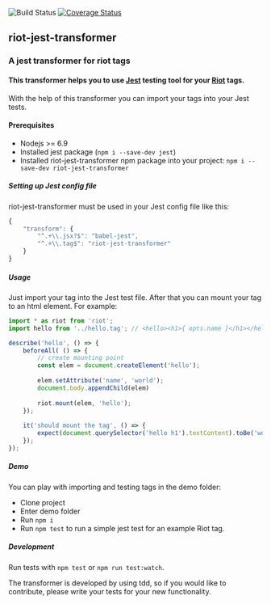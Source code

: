 ![Build Status](https://travis-ci.org/tompascall/riot-jest-transformer.svg?branch=master) [![Coverage Status](https://coveralls.io/repos/tompascall/riot-jest-transformer/badge.svg?branch=master)](https://coveralls.io/r/tompascall/riot-jest-transformer?branch=master)

## riot-jest-transformer

### A jest transformer for riot tags

#### This transformer helps you to use [Jest](https://facebook.github.io/jest/) testing tool for your [Riot](http://riotjs.com/) tags. 

With the help of this transformer you can import your tags into your Jest tests.

#### Prerequisites

- Nodejs >= 6.9
- Installed jest package (`npm i --save-dev jest`)
- Installed riot-jest-transformer npm package into your project: `npm i --save-dev riot-jest-transformer`

##### Setting up Jest config file

riot-jest-transformer must be used in your Jest config file like this:

```js
{
    "transform": {
        "^.+\\.jsx?$": "babel-jest",
        "^.+\\.tag$": "riot-jest-transformer"
    }
}
```

##### Usage

Just import your tag into the Jest test file. After that you can mount your tag to an html element. For example:

```js
import * as riot from 'riot';
import hello from '../hello.tag'; // <hello><h1>{ opts.name }</h1></hello>

describe('hello', () => {
    beforeAll( () => {
        // create mounting point
        const elem = document.createElement('hello');
        
        elem.setAttribute('name', 'world');
        document.body.appendChild(elem)
        
        riot.mount(elem, 'hello');
    });
  
    it('should mount the tag', () => {
        expect(document.querySelector('hello h1').textContent).toBe('world');
    });
});
```

##### Demo

You can play with importing and testing tags in the demo folder:

- Clone project
- Enter demo folder
- Run `npm i`
- Run `npm test` to run a simple jest test for an example Riot tag.

##### Development

Run tests with `npm test` or `npm run test:watch`. 

The transformer is developed by using tdd, so if you would like to contribute, please write your tests for your new functionality. 
